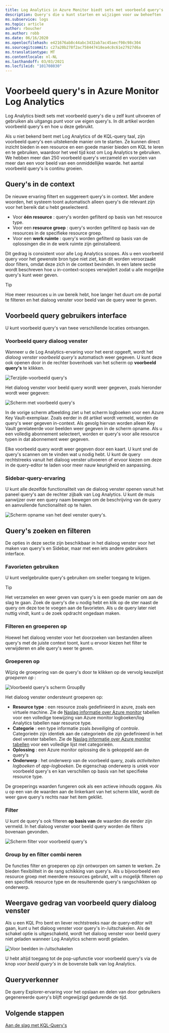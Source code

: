 ```yaml
---
title: Log Analytics in Azure Monitor biedt sets met voorbeeld query's die u zelf kunt uitvoeren of gebruiken als uitgangs punt voor uw eigen query's.
description: Query's die u kunt starten en wijzigen voor uw behoeften
ms.subservice: logs
ms.topic: article
author: rboucher
ms.author: robb
ms.date: 06/16/2020
ms.openlocfilehash: e421676ab8c44abc3432ab7ac45aecf98c98c304
ms.sourcegitcommit: c27a20b278f2ac758447418ea4c8c61e27927d6a
ms.translationtype: MT
ms.contentlocale: nl-NL
ms.lasthandoff: 03/03/2021
ms.locfileid: "101708030"
---
```

# <a name="example-queries-in-azure-monitor-log-analytics"></a>Voorbeeld query's in Azure Monitor Log Analytics
Log Analytics biedt sets met voorbeeld query's die u zelf kunt uitvoeren of gebruiken als uitgangs punt voor uw eigen query's. In dit artikel worden voorbeeld query's en hoe u deze gebruikt.

Als u niet bekend bent met Log Analytics of de KQL-query taal, zijn voorbeeld query's een uitstekende manier om te starten. Ze kunnen direct inzicht bieden in een resource en een goede manier bieden om KQL te leren en te gebruiken, waardoor het veel tijd kost om Log Analytics te gebruiken. We hebben meer dan 250 voorbeeld query's verzameld en voorzien van meer dan een voor beeld van een onmiddellijke waarde. het aantal voorbeeld query's is continu groeien.

## <a name="in-context-queries"></a>Query's in de context

De nieuwe ervaring filtert en suggereert query's in context. Met andere woorden, het systeem toont automatisch alleen query's die relevant zijn voor het bereik dat u hebt geselecteerd.

- Voor **één resource** : query's worden gefilterd op basis van het resource type.
- Voor een **resource groep** : query's worden gefilterd op basis van de resources in de specifieke resource groep.
- Voor een **werk ruimte** : query's worden gefilterd op basis van de oplossingen die in de werk ruimte zijn geïnstalleerd.

Dit gedrag is consistent voor alle Log Analytics scopes. Als u een voorbeeld query voor het gewenste bron type niet ziet, kan dit worden veroorzaakt door filters, omdat deze zich in de context bevinden. In een latere sectie wordt beschreven hoe u in-context-scopes verwijdert zodat u alle mogelijke query's kunt weer geven.

> [!TIP]
> Hoe meer resources u in uw bereik hebt, hoe langer het duurt om de portal te filteren en het dialoog venster voor beeld van de query weer te geven.

## <a name="example-query-user-interface"></a>Voorbeeld query gebruikers interface

U kunt voorbeeld query's van twee verschillende locaties ontvangen.

### <a name="example-query-dialog"></a>Voorbeeld query dialoog venster

Wanneer u de Log Analytics-ervaring voor het eerst opgeeft, wordt het *dialoog venster voorbeeld query's* automatisch weer gegeven.  U kunt deze ook openen door in de rechter bovenhoek van het scherm op **voorbeeld query's** te klikken.

![Terzijde-voorbeeld query's](media/example-queries/sidebar-2.png)

Het dialoog venster voor beeld query wordt weer gegeven, zoals hieronder wordt weer gegeven:  

![Scherm met voorbeeld query's](media/example-queries/example-query-start.png)

In de vorige scherm afbeelding ziet u het scherm logboeken voor een Azure Key Vault-exemplaar. Zoals eerder in dit artikel wordt vermeld, worden de query's weer gegeven in-context.  Als gevolg hiervan worden alleen Key Vault gerelateerde voor beelden weer gegeven in de scherm opname. Als u een volledig abonnement selecteert, worden er query's voor alle resource typen in dat abonnement weer gegeven.  

Elke voorbeeld query wordt weer gegeven door een kaart. U kunt snel de query's scannen om te vinden wat u nodig hebt. U kunt de query rechtstreeks vanuit het dialoog venster uitvoeren of ervoor kiezen om deze in de query-editor te laden voor meer nauw keurigheid en aanpassing.

### <a name="sidebar-query-experience"></a>Sidebar-query-ervaring

U kunt alle dezelfde functionaliteit van de dialoog venster openen vanuit het paneel query's aan de rechter zijbalk van Log Analytics. U kunt de muis aanwijzer over een query naam bewegen om de beschrijving van de query en aanvullende functionaliteit op te halen.

![Scherm opname van het deel venster query's.](media/example-queries/sidebar-3.png)

## <a name="finding-and-filtering-queries"></a>Query's zoeken en filteren

De opties in deze sectie zijn beschikbaar in het dialoog venster voor het maken van query's en Sidebar, maar met een iets andere gebruikers interface.  

### <a name="use-favorites"></a>Favorieten gebruiken

U kunt veelgebruikte query's gebruiken om sneller toegang te krijgen.

> [!TIP]
> Het verzamelen en weer geven van query's is een goede manier om aan de slag te gaan. Zoek de query's die u nodig hebt en klik op de ster naast de query om deze toe te voegen aan de favorieten. Als u de query later niet nuttig vindt, kunt u de zoek opdracht ongedaan maken.  

### <a name="filtering-and-group-by"></a>Filteren en groeperen op

Hoewel het dialoog venster voor het doorzoeken van bestanden alleen query's met de juiste context toont, kunt u ervoor kiezen het filter te verwijderen en alle query's weer te geven.

### <a name="group-by"></a>Groeperen op

Wijzig de groepering van de query's door te klikken op de vervolg keuzelijst *groeperen op* :

![Voorbeeld query's scherm GroupBy](media/example-queries/example-query-groupby.png)

Het dialoog venster ondersteunt groeperen op:

- **Resource type** : een resource zoals gedefinieerd in azure, zoals een virtuele machine. Zie de [Naslag informatie over Azure monitor](/azure/azure-monitor/reference/tables/tables-resourcetype) tabellen voor een volledige toewijzing van Azure monitor logboeken/log Analytics tabellen naar resource type.  
- **Categorie** : een type informatie zoals *beveiliging* of *controle*. Categorieën zijn identiek aan de categorieën die zijn gedefinieerd in het deel venster tabellen. Zie de [Naslag informatie over Azure monitor tabellen](/azure/azure-monitor/reference/tables/tables-category) voor een volledige lijst met categorieën.  
- **Oplossing** : een Azure monitor oplossing die is gekoppeld aan de query's
- **Onderwerp** : het onderwerp van de voorbeeld query, zoals *activiteiten logboeken* of *app-logboeken*. De eigenschap onderwerp is uniek voor voorbeeld query's en kan verschillen op basis van het specifieke resource type.

De groeperings waarden fungeren ook als een actieve inhouds opgave. Als u op een van de waarden aan de linkerkant van het scherm klikt, wordt de weer gave query's rechts naar het item geklikt.

### <a name="filter"></a>Filter

U kunt de query's ook filteren **op basis van** de waarden die eerder zijn vermeld. In het dialoog venster voor beeld query worden de filters bovenaan gevonden.

![Scherm filter voor voorbeeld query's](media/example-queries/example-query-filter.png)

### <a name="combining-group-by-and-filter"></a>Group by en filter combi neren

De functies filter en groeperen op zijn ontworpen om samen te werken. Ze bieden flexibiliteit in de rang schikking van query's. Als u bijvoorbeeld een resource groep met meerdere resources gebruikt, wilt u mogelijk filteren op een specifiek resource type en de resulterende query's rangschikken op onderwerp.

## <a name="sample-query-dialog-appearance-behavior"></a>Weergave gedrag van voorbeeld query dialoog venster

Als u een KQL Pro bent en liever rechtstreeks naar de query-editor wilt gaan, kunt u het dialoog venster voor query's in-/uitschakelen. Als de schakel optie is uitgeschakeld, wordt het dialoog venster voor beeld query niet geladen wanneer Log Analytics scherm wordt geladen.

![Voor beelden in-/uitschakelen](media/example-queries/examples-on-off.png)

U hebt altijd toegang tot de pop-upfunctie voor voorbeeld query's via de knop *voor beeld query's* in de bovenste balk van log Analytics.

## <a name="query-explorer"></a>Queryverkenner

De query Explorer-ervaring voor het opslaan en delen van door gebruikers gegenereerde query's blijft ongewijzigd gedurende de tijd.

## <a name="next-steps"></a>Volgende stappen

[Aan de slag met KQL-Query's](./get-started-queries.md)